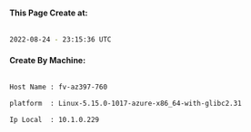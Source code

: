 
   
#### This Page Create at:

```bash

2022-08-24 - 23:15:36 UTC

```

#### Create By Machine:

```bash

Host Name : fv-az397-760

platform  : Linux-5.15.0-1017-azure-x86_64-with-glibc2.31

Ip Local  : 10.1.0.229

```

